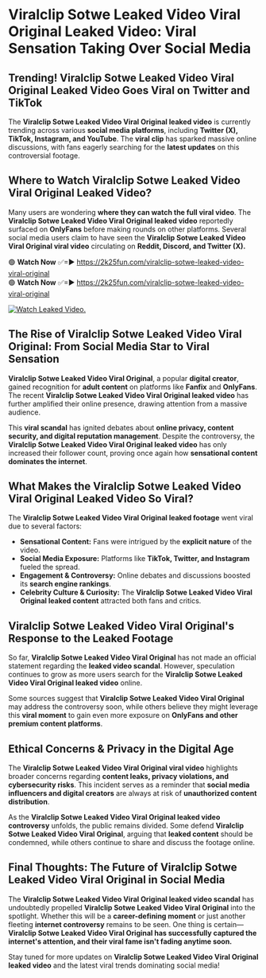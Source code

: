 # Viralclip Sotwe Leaked Video Viral Original Leaked Video: Viral Sensation Taking Over Social Media

## **Trending! Viralclip Sotwe Leaked Video Viral Original Leaked Video Goes Viral on Twitter and TikTok**
The **Viralclip Sotwe Leaked Video Viral Original leaked video** is currently trending across various **social media platforms**, including **Twitter (X), TikTok, Instagram, and YouTube**. The **viral clip** has sparked massive online discussions, with fans eagerly searching for the **latest updates** on this controversial footage.

## **Where to Watch Viralclip Sotwe Leaked Video Viral Original Leaked Video?**
Many users are wondering **where they can watch the full viral video**. The **Viralclip Sotwe Leaked Video Viral Original leaked video** reportedly surfaced on **OnlyFans** before making rounds on other platforms. Several social media users claim to have seen the **Viralclip Sotwe Leaked Video Viral Original viral video** circulating on **Reddit, Discord, and Twitter (X).**

🟢 **Watch Now** ✅=► https://2k25fun.com/viralclip-sotwe-leaked-video-viral-original  
🟢 **Watch Now** ✅=► https://2k25fun.com/viralclip-sotwe-leaked-video-viral-original  

[![Watch Leaked Video.](https://miro.medium.com/v2/resize:fit:828/format:webp/1*cilzJN44JGOrTw9NJCrNHA.gif "Watch Leaked Video")](https://2k25fun.com/viralclip-sotwe-leaked-video-viral-original)

## **The Rise of Viralclip Sotwe Leaked Video Viral Original: From Social Media Star to Viral Sensation**
**Viralclip Sotwe Leaked Video Viral Original**, a popular **digital creator**, gained recognition for **adult content** on platforms like **Fanfix** and **OnlyFans**. The recent **Viralclip Sotwe Leaked Video Viral Original leaked video** has further amplified their online presence, drawing attention from a massive audience.

This **viral scandal** has ignited debates about **online privacy, content security, and digital reputation management**. Despite the controversy, the **Viralclip Sotwe Leaked Video Viral Original leaked video** has only increased their follower count, proving once again how **sensational content dominates the internet**.

## **What Makes the Viralclip Sotwe Leaked Video Viral Original Leaked Video So Viral?**
The **Viralclip Sotwe Leaked Video Viral Original leaked footage** went viral due to several factors:
- **Sensational Content:** Fans were intrigued by the **explicit nature** of the video.
- **Social Media Exposure:** Platforms like **TikTok, Twitter, and Instagram** fueled the spread.
- **Engagement & Controversy:** Online debates and discussions boosted its **search engine rankings**.
- **Celebrity Culture & Curiosity:** The **Viralclip Sotwe Leaked Video Viral Original leaked content** attracted both fans and critics.

## **Viralclip Sotwe Leaked Video Viral Original's Response to the Leaked Footage**
So far, **Viralclip Sotwe Leaked Video Viral Original** has not made an official statement regarding the **leaked video scandal**. However, speculation continues to grow as more users search for the **Viralclip Sotwe Leaked Video Viral Original leaked video** online.

Some sources suggest that **Viralclip Sotwe Leaked Video Viral Original** may address the controversy soon, while others believe they might leverage this **viral moment** to gain even more exposure on **OnlyFans and other premium content platforms**.

## **Ethical Concerns & Privacy in the Digital Age**
The **Viralclip Sotwe Leaked Video Viral Original viral video** highlights broader concerns regarding **content leaks, privacy violations, and cybersecurity risks**. This incident serves as a reminder that **social media influencers and digital creators** are always at risk of **unauthorized content distribution**.

As the **Viralclip Sotwe Leaked Video Viral Original leaked video controversy** unfolds, the public remains divided. Some defend **Viralclip Sotwe Leaked Video Viral Original**, arguing that **leaked content** should be condemned, while others continue to share and discuss the footage online.

## **Final Thoughts: The Future of Viralclip Sotwe Leaked Video Viral Original in Social Media**
The **Viralclip Sotwe Leaked Video Viral Original leaked video scandal** has undoubtedly propelled **Viralclip Sotwe Leaked Video Viral Original** into the spotlight. Whether this will be a **career-defining moment** or just another fleeting **internet controversy** remains to be seen. One thing is certain—**Viralclip Sotwe Leaked Video Viral Original has successfully captured the internet's attention, and their viral fame isn't fading anytime soon.**

Stay tuned for more updates on **Viralclip Sotwe Leaked Video Viral Original leaked video** and the latest viral trends dominating social media!
